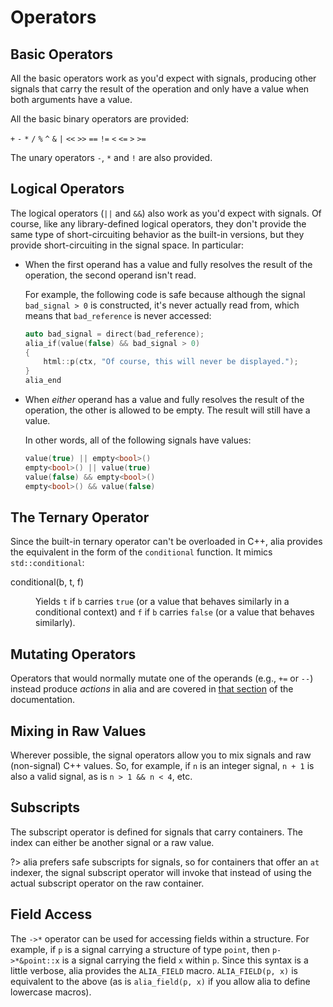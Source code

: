 Operators
=========

Basic Operators
---------------

All the basic operators work as you'd expect with signals, producing other
signals that carry the result of the operation and only have a value when both
arguments have a value.

All the basic binary operators are provided:

`+` `-` `*` `/` `%` `^` `&` `|` `<<` `>>` `==` `!=` `<` `<=` `>` `>=`

The unary operators `-`, `*` and `!` are also provided.

Logical Operators
-----------------

The logical operators (`||` and `&&`) also work as you'd expect with signals. Of
course, like any library-defined logical operators, they don't provide the same
type of short-circuiting behavior as the built-in versions, but they provide
short-circuiting in the signal space. In particular:

- When the first operand has a value and fully resolves the result of the
  operation, the second operand isn't read.

  For example, the following code is safe because although the signal
  `bad_signal > 0` is constructed, it's never actually read from, which means
  that `bad_reference` is never accessed:

  ```cpp
  auto bad_signal = direct(bad_reference);
  alia_if(value(false) && bad_signal > 0)
  {
      html::p(ctx, "Of course, this will never be displayed.");
  }
  alia_end
  ```

- When *either* operand has a value and fully resolves the result of the
  operation, the other is allowed to be empty. The result will still have a
  value.

  In other words, all of the following signals have values:

  ```cpp
  value(true) || empty<bool>()
  empty<bool>() || value(true)
  value(false) && empty<bool>()
  empty<bool>() && value(false)
  ```

The Ternary Operator
--------------------

Since the built-in ternary operator can't be overloaded in C++, alia provides
the equivalent in the form of the `conditional` function. It mimics
`std::conditional`:

<dl>

<dt>conditional(b, t, f)</dt><dd>

Yields `t` if `b` carries `true` (or a value that behaves similarly in a
conditional context) and `f` if `b` carries `false` (or a value that behaves
similarly).

</dd>

</dl>


Mutating Operators
------------------

Operators that would normally mutate one of the operands (e.g., `+=` or `--`)
instead produce *actions* in alia and are covered in [that
section](actions.md?id=actions) of the documentation.

Mixing in Raw Values
--------------------

Wherever possible, the signal operators allow you to mix signals and raw
(non-signal) C++ values. So, for example, if `n` is an integer signal, `n + 1`
is also a valid signal, as is `n > 1 && n < 4`, etc.

Subscripts
----------

The subscript operator is defined for signals that carry containers. The index
can either be another signal or a raw value.

?> alia prefers safe subscripts for signals, so for containers that offer an
   `at` indexer, the signal subscript operator will invoke that instead of
   using the actual subscript operator on the raw container.

Field Access
------------

The `->*` operator can be used for accessing fields within a structure. For
example, if `p` is a signal carrying a structure of type `point`, then
`p->*&point::x` is a signal carrying the field `x` within `p`. Since this
syntax is a little verbose, alia provides the `ALIA_FIELD` macro.
`ALIA_FIELD(p, x)` is equivalent to the above (as is `alia_field(p, x)` if you
allow alia to define lowercase macros).
